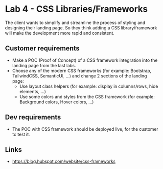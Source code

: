 # Lab 4 - CSS Libraries/Frameworks

The client wants to simplify and streamline the process of styling and designing their landing page. 
So they think adding a CSS library/framework will make the development more rapid and consistent.

## Customer requirements

- Make a POC (Proof of Concept) of a CSS framework integration into the landing page from the last labs.
- Choose any of the modern CSS frameworks (for example: Bootstrap, TailwindCSS, SemanticUI, ...) and change 2 sections of the landing page:
  - Use layout class helpers (for example: display in columns/rows, hide elements, ...)
  - Use some colors and styles from the CSS framework (for example: Background colors, Hover colors, ...)
 
## Dev requirements

- The POC with CSS framework should be deployed live, for the customer to test it.

## Links

- https://blog.hubspot.com/website/css-frameworks

